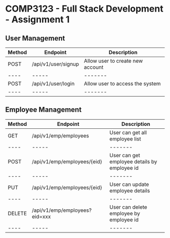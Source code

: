 # COMP3123 - Full Stack Development - Assignment 1

## User Management

|Method|Endpoint|Description|
|----|-----|-------| 
|POST|/api/v1/user/signup|Allow user to create new account|
|----|-----|-------| 
|POST|/api/v1/user/login|Allow user to access the system|
|----|-----|-------| 

## Employee Management

|Method|Endpoint|Description|
|----|-----|-------| 
|GET|/api/v1/emp/employees|User can get all employee list|
|----|-----|-------| 
|POST|/api/v1/emp/employees/{eid}|User can get employee details by employee id|
|----|-----|-------| 
|PUT|/api/v1/emp/employees/{eid}|User can update employee details|
|----|-----|-------| 
|DELETE|/api/v1/emp/employees?eid=xxx|User can delete employee by employee id|
|----|-----|-------| 